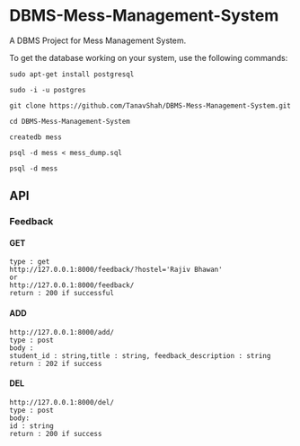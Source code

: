 # DBMS-Mess-Management-System
A DBMS Project for Mess Management System.

To get the database working on your system, use the following commands:

```
sudo apt-get install postgresql
```

```
sudo -i -u postgres
```

```
git clone https://github.com/TanavShah/DBMS-Mess-Management-System.git
```

```
cd DBMS-Mess-Management-System
```

```
createdb mess
```

```
psql -d mess < mess_dump.sql
```

```
psql -d mess
```


## API 

### Feedback
#### GET
```
type : get
http://127.0.0.1:8000/feedback/?hostel='Rajiv Bhawan'
or
http://127.0.0.1:8000/feedback/
return : 200 if successful
```
#### ADD
```
http://127.0.0.1:8000/add/
type : post
body :
student_id : string,title : string, feedback_description : string
return : 202 if success
```
#### DEL
```
http://127.0.0.1:8000/del/
type : post
body:
id : string
return : 200 if success
```
